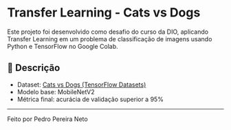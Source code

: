 # Transfer Learning - Cats vs Dogs

Este projeto foi desenvolvido como desafio do curso da DIO, aplicando Transfer Learning em um problema de classificação de imagens usando Python e TensorFlow no Google Colab.

## 🚀 Descrição
- Dataset: [Cats vs Dogs (TensorFlow Datasets)](https://www.tensorflow.org/datasets/catalog/cats_vs_dogs)
- Modelo base: MobileNetV2
- Métrica final: acurácia de validação superior a 95%

---

Feito por Pedro Pereira Neto
